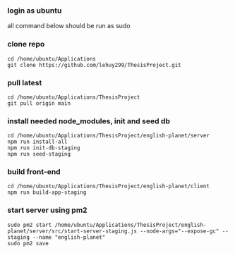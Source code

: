 ### login as ubuntu
all command below should be run as sudo

### clone repo
```
cd /home/ubuntu/Applications
git clone https://github.com/lehuy299/ThesisProject.git
```

### pull latest
```
cd /home/ubuntu/Applications/ThesisProject
git pull origin main
```

### install needed node_modules, init and seed db
```
cd /home/ubuntu/Applications/ThesisProject/english-planet/server
npm run install-all
npm run init-db-staging
npm run seed-staging
```

### build front-end
```
cd /home/ubuntu/Applications/ThesisProject/english-planet/client
npm run build-app-staging
```

### start server using pm2
```
sudo pm2 start /home/ubuntu/Applications/ThesisProject/english-planet/server/src/start-server-staging.js --node-args="--expose-gc" -- staging --name "english-planet"
sudo pm2 save
```
